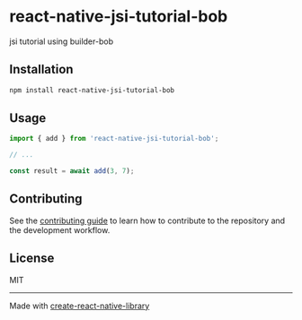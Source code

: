 # react-native-jsi-tutorial-bob

jsi tutorial using builder-bob

## Installation

```sh
npm install react-native-jsi-tutorial-bob
```

## Usage

```js
import { add } from 'react-native-jsi-tutorial-bob';

// ...

const result = await add(3, 7);
```

## Contributing

See the [contributing guide](CONTRIBUTING.md) to learn how to contribute to the repository and the development workflow.

## License

MIT

---

Made with [create-react-native-library](https://github.com/callstack/react-native-builder-bob)
